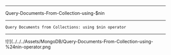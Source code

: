 --------------------------------------------------------------------------------
Query-Documents-From-Collection-using-$nin

--------------------------------------------------------------------------------
    Query Documents from Collections: using $nin operator

--------------------------------------------------------------------------------

![!](../../../Assets/MongoDB/Query-Documents-From-Collection-using-%24nin-operator.png